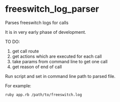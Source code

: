# freeswitch_log_parser
Parses freeswitch logs for calls

It is in very early phase of development.

TO DO: 
1. get call route
2. get actions which are executed for each call
3. take params from command line to get one call 
4. get reason of end of call 


Run script and set in command line path to parsed file. 

For example: 

`ruby app.rb /path/to/freeswitch.log`
